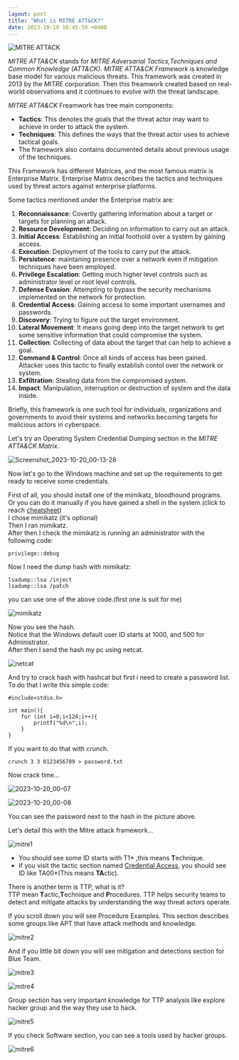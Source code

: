 ```yaml
---
layout: post
title: "What is MITRE ATT&CK?"
date: 2023-10-19 16:45:59 +0400
---
```


![MITRE ATTACK](https://www.picussecurity.com/hubfs/Comp%201_2.gif)

*MITRE ATTA&CK* stands for *MITRE Adversarial Tactics,Techniques and Common Knowledge (ATT&CK)*. *MITRE ATTA&CK Framework* is knowledge base model for various malicious threats. This framework was created in 2013 by the *MITRE* corporation. Then this freamwork created based on real-world observations and it continues to evolve with the threat landscape.  

*MITRE ATTA&CK* Freamwork has tree main components:
- **Tactics**: This denotes the goals that the threat actor may want to achieve in order to attack the system.
- **Techniques**: This defines the ways that the threat actor uses to achieve tactical goals.
- The framework also contains documented details about previous usage of the techniques.

This Framework has different Matrices, and the most famous matrix is Enterprise Matrix. Enterprise Matrix describes the tactics and techniques used by threat actors against enterprise platforms.  

Some tactics mentioned under the Enterprise matrix are:
1. **Reconnaissance**: Covertly gathering information about a target or targets for planning an attack.
2. **Resource Development**: Deciding on information to carry out an attack.
3. **Initial Access**: Establishing an initial foothold over a system by gaining access.
4. **Execution**: Deployment of the tools to carry put the attack.
5. **Persistence**: maintaning presence over a network even if mitigation techniques have been employed.
6. **Privilege Escalation**: Getting much higher level controls such as administrator level or root level controls.
7. **Defense Evasion**: Attempting to bypass the security mechanisms implemented on the network for protection.
8. **Credential Access**: Gaining access to some important usernames and passwords.
9. **Discovery**: Trying to figure out the target environment.
10. **Lateral Movement**: It means going deep into the target network to get some sensitive information that could compromise the system.
11. **Collection**: Collecting of data about the target that can help to achieve a goal.
12. **Command & Control**: Once all kinds of access has been gained. Attacker uses this tactic to finally establish contol over the network or system.
13. **Exfiltration**: Stealing data from the compromised system.
14. **Impact**: Manipulation, interruption or destruction of system and the data inside.

Briefly, this framework is one such tool for individuals, organizations and governments to avoid their systems and networks becoming targets for malicious actors in cyberspace.

Let's try an Operating System Credential Dumping section in the *MITRE ATTA&CK Matrix*.

![Screenshot_2023-10-20_00-13-28](https://github.com/3xg3lin/3xg3lin.github.io/assets/73038148/176d7f6d-d567-4514-9854-74437b2dc36c)

Now let's go to the Windows machine and set up the requirements to get ready to receive some credentials.

First of all, you should install one of the mimikatz, bloodhound programs.  
Or you can do it manually if you have gained a shell in the system.(click to reach [cheatsheet](https://gist.github.com/HarmJ0y/184f9822b195c52dd50c379ed3117993))  
I chose mimikatz (it's optional)  
Then I ran mimikatz.  
After then I check the mimikatz is running an administrator with the following code:  
```
privilege::debug
```
Now I need the dump hash with mimikatz:  
```
lsadump::lsa /inject
lsadump::lsa /patch
```
you can use one of the above code.(first one is suit for me)  

![mimikatz](https://github.com/3xg3lin/3xg3lin.github.io/assets/73038148/47d28277-7210-48f7-94d2-d353d6a79457)

Now you see the hash.  
Notice that the Windows default user ID starts at 1000, and 500 for Administrator.  
After then I send the hash my pc using netcat.  

![netcat](https://github.com/3xg3lin/3xg3lin.github.io/assets/73038148/697925ae-f5fe-46fc-ad06-1cd06ae78cf9)

And try to crack hash with hashcat but first i need to create a password list.  
To do that I write this simple code:  
```
#include<stdio.h>

int main(){
    for (int i=0;i<124;i++){
	    printf("%d\n",i);
    }
}
```
If you want to do that with crunch.  
```
crunch 3 3 0123456789 > password.txt
```
Now crack time...  

![2023-10-20_00-07](https://github.com/3xg3lin/3xg3lin.github.io/assets/73038148/9f5c9cce-3728-4a70-9c9d-2de930cbe2ed)

![2023-10-20_00-08](https://github.com/3xg3lin/3xg3lin.github.io/assets/73038148/8781800b-caf1-42d9-93e0-44af40555248)


You can see the password next to the hash in the picture above.  

Let's detail this with the Mitre attack framework...

![mitre1](https://github.com/3xg3lin/3xg3lin.github.io/assets/73038148/add6a6e2-40f0-4451-9bea-c8aeb41ef86e)

- You should see some ID starts with T1* ,this means **T**echnique.  
- If you visit the tactic section named [Credential Access](https://attack.mitre.org/tactics/TA0006/), you should see ID like TA00*(This means **TA**ctic).  

There is another term is TTP, what is it?  
TTP mean **T**actic,**T**echnique and **P**rocedures. TTP helps security teams to detect and mitigate attacks by understanding the way threat actors operate.  

If you scroll down you will see Procedure Examples. This section describes some groups like APT that have attack methods and knowledge.  

![mitre2](https://github.com/3xg3lin/3xg3lin.github.io/assets/73038148/aeee0387-ce72-4579-8bf5-578dac52fc6f)

And if you little bit down you will see mitigation and detections section for Blue Team.  

![mitre3](https://github.com/3xg3lin/3xg3lin.github.io/assets/73038148/4845b11c-b53c-4d10-9c90-3f38c84f6b32)

![mitre4](https://github.com/3xg3lin/3xg3lin.github.io/assets/73038148/b906165e-14d2-4d43-8289-6709b6d01f94)

Group section has very important knowledge for TTP analysis like explore hacker group and the way they use to hack.  

![mitre5](https://github.com/3xg3lin/3xg3lin.github.io/assets/73038148/419d81ac-9a03-4016-a167-f59a687b7c2c)

If you check Software section, you can see a tools used by hacker groups.

![mitre6](https://github.com/3xg3lin/3xg3lin.github.io/assets/73038148/030cb5eb-dd3a-46c2-a4bb-860bde2232de)

